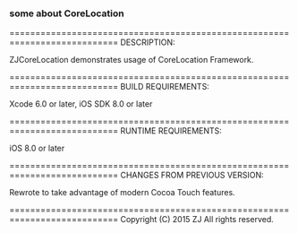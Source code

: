 ### some about CoreLocation ###

===========================================================================
DESCRIPTION:

ZJCoreLocation demonstrates usage of CoreLocation Framework.

===========================================================================
BUILD REQUIREMENTS:

Xcode 6.0 or later, iOS SDK 8.0 or later

===========================================================================
RUNTIME REQUIREMENTS:

iOS 8.0 or later

===========================================================================
CHANGES FROM PREVIOUS VERSION:

Rewrote to take advantage of modern Cocoa Touch features.

===========================================================================
Copyright (C) 2015 ZJ All rights reserved.
